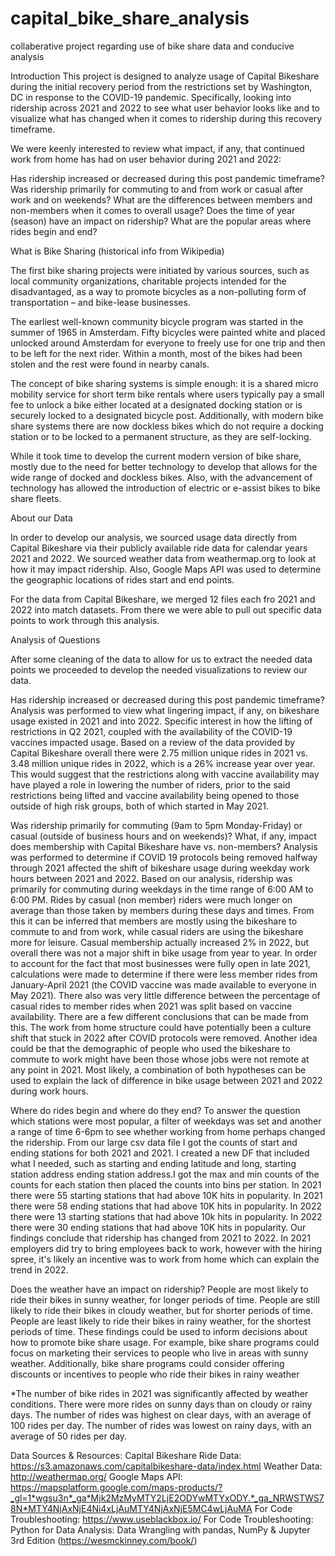 # capital_bike_share_analysis
collaberative project regarding use of bike share data and conducive analysis 

Introduction
This project is designed to analyze usage of Capital Bikeshare during the initial recovery period from the restrictions set by Washington, DC in response to the COVID-19 pandemic. Specifically, looking into ridership across 2021 and 2022 to see what user behavior looks like and to visualize what has changed when it comes to ridership during this recovery timeframe. 

We were keenly interested to review what impact, if any, that continued work from home has had on user behavior during 2021 and 2022:

Has ridership increased or decreased during this post pandemic timeframe?
Was ridership primarily for commuting to and from work or casual after work and on weekends?
What are the differences between members and non-members when it comes to overall usage?
Does the time of year (season) have an impact on ridership?
What are the popular areas where rides begin and end?

What is Bike Sharing (historical info from Wikipedia)

The first bike sharing projects were initiated by various sources, such as local community organizations, charitable projects intended for the disadvantaged, as a way to promote bicycles as a non-polluting form of transportation – and bike-lease businesses.

The earliest well-known community bicycle program was started in the summer of 1965 in Amsterdam. Fifty bicycles were painted white and placed unlocked around Amsterdam for everyone to freely use for one trip and then to be left for the next rider.  Within a month, most of the bikes had been stolen and the rest were found in nearby canals.

The concept of bike sharing systems is simple enough: it is a shared micro mobility service for short term bike rentals where users typically pay a small fee to unlock a bike either located at a designated docking station or is securely locked to a designated bicycle post. Additionally, with modern bike share systems there are now dockless bikes which do not require a docking station or to be locked to a permanent structure, as they are self-locking. 

While it took time to develop the current modern version of bike share, mostly due to the need for better technology to develop that allows for the wide range of docked and dockless bikes. Also, with the advancement of technology has allowed the introduction of electric or e-assist bikes to bike share fleets.

About our Data

In order to develop our analysis, we sourced usage data directly from Capital Bikeshare via their publicly available ride data for calendar years 2021 and 2022. We sourced weather data from weathermap.org to look at how it may impact ridership. Also, Google Maps API was used to determine the geographic locations of rides start and end points.

For the data from Capital Bikeshare, we merged 12 files each fro 2021 and 2022 into match datasets. From there we were able to pull out specific data points to work through this analysis.


Analysis of Questions

After some cleaning of the data to allow for us to extract the needed data points we proceeded to develop the needed visualizations to review our data.

Has ridership increased or decreased during this post pandemic timeframe?
Analysis was performed to view what lingering impact, if any, on bikeshare usage existed in 2021 and into 2022. Specific interest in how the lifting of restrictions in Q2 2021, coupled with the availability of the COVID-19 vaccines impacted usage.  Based on a review of the data provided by Capital Bikeshare overall there were 2.75 million unique rides in 2021 vs. 3.48 million unique rides in 2022, which is a 26% increase year over year.  This would suggest that the restrictions along with vaccine availability may have played a role in lowering the number of riders, prior to the said restrictions being lifted and vaccine availability being opened to those outside of high risk groups, both of which started in May 2021.

Was ridership primarily for commuting (9am to 5pm Monday-Friday) or casual (outside of business hours and on weekends)?  What, if any, impact does membership with Capital Bikeshare have vs. non-members?
Analysis was performed to determine if COVID 19 protocols being removed halfway through 2021 affected the shift of bikeshare usage during weekday work hours between 2021 and 2022. Based on our analysis, ridership was primarily for commuting during weekdays in the time range of 6:00 AM to 6:00 PM. Rides by casual (non member) riders were much longer on average than those taken by members during these days and times. From this it can be inferred that members are mostly using the bikeshare to commute to and from work, while casual riders are using the bikeshare more for leisure. Casual membership actually increased 2% in 2022, but overall there was not a major shift in bike usage from year to year. In order to account for the fact that most businesses were fully open in late 2021, calculations were made to determine if there were less member rides from January-April 2021 (the COVID vaccine was made available to everyone in May 2021). There also was very little difference between the percentage of casual rides to member rides when 2021 was split based on vaccine availability. There are a few different conclusions that can be made from this. The work from home structure could have potentially been a culture shift that stuck in 2022 after COVID protocols were removed. Another idea could be that the demographic of people who used the bikeshare to commute to work might have been those whose jobs were not remote at any point in 2021. Most likely, a combination of both hypotheses can be used to explain the lack of difference in bike usage between 2021 and 2022 during work hours.

Where do rides begin and where do they end?
To answer the question which stations were most popular, a filter of weekdays was set and another a range of time 6-6pm to see whether working from home perhaps changed the ridership. From our large csv data file I got the counts of start and ending stations for both 2021 and 2021. I created a new DF that included what I needed, such as starting and ending latitude and long, starting station address ending station address.I got the max and min counts of the counts for each station then placed the counts into bins per station. In 2021 there were 55 starting stations that had above 10K hits in popularity. In 2021 there were 58 ending stations that had above 10K hits in popularity. In 2022 there were 13 starting stations that had above 10k hits in popularity. In 2022 there were  30 ending stations that had above 10K hits in popularity. Our findings conclude that ridership has changed from 2021 to 2022. In 2021 employers did try to bring employees back to work, however with the hiring spree, it's likely an incentive was to work from home which can explain the trend in 2022.

Does the weather have an impact on ridership?
People are most likely to ride their bikes in sunny weather, for longer periods of time.
People are still likely to ride their bikes in cloudy weather, but for shorter periods of time.
People are least likely to ride their bikes in rainy weather, for the shortest periods of time.
These findings could be used to inform decisions about how to promote bike share usage. For example, bike share programs could focus on marketing their services to people who live in areas with sunny weather. Additionally, bike share programs could consider offering discounts or incentives to people who ride their bikes in rainy weather                                                                                                                                                                   

*The number of bike rides in 2021 was significantly affected by weather conditions. There were more rides on sunny days than on cloudy or rainy days. The number of rides was highest on clear days, with an average of 100 rides per day. The number of rides was lowest on rainy days, with an average of 50 rides per day.


Data Sources & Resources:
Capital Bikeshare Ride Data: https://s3.amazonaws.com/capitalbikeshare-data/index.html
Weather Data: http://weathermap.org/
Google Maps API: https://mapsplatform.google.com/maps-products/?_gl=1*wgsu3n*_ga*Mjk2MzMyMTY2LjE2ODYwMTYxODY.*_ga_NRWSTWS78N*MTY4NjAxNjE4Ni4xLjAuMTY4NjAxNjE5MC4wLjAuMA
For Code Troubleshooting: https://www.useblackbox.io/
For Code Troubleshooting: Python for Data Analysis: Data Wrangling with pandas, NumPy & Jupyter 3rd Edition (https://wesmckinney.com/book/)


